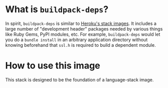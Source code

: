 # What is `buildpack-deps`?

In spirit, `buildpack-deps` is similar to [Heroku's stack
images](https://github.com/heroku/stack-images/blob/master/bin/cedar.sh). It
includes a large number of "development header" packages needed by various
things like Ruby Gems, PyPI modules, etc. For example, `buildpack-deps` would
let you do a `bundle install` in an arbitrary application directory without
knowing beforehand that `ssl.h` is required to build a dependent module.

# How to use this image

This stack is designed to be the foundation of a language-stack image.

<!-- TODO: add an example -->